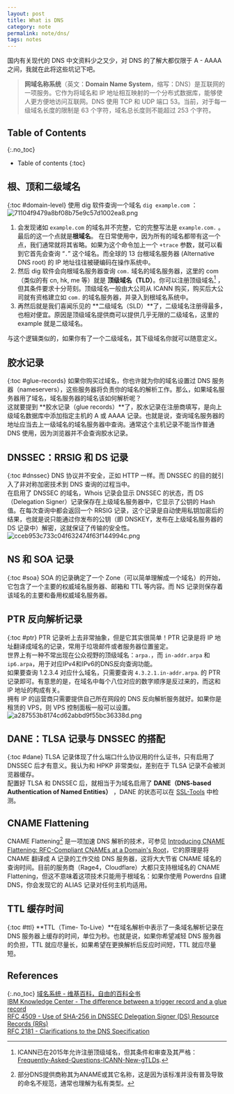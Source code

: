 ```yaml
---
layout: post
title: What is DNS
category: note
permalink: note/dns/
tags: notes
---
```


国内有关现代的 DNS 中文资料少之又少，对 DNS 的了解大都仅限于 A - AAAA 之间，我就在此将这些坑记下吧。

> **网域名称系统**（英文：**Domain Name System**，缩写：DNS）是互联网的一项服务。它作为将域名和 IP 地址相互映射的一个分布式数据库，能够使人更方便地访问互联网。DNS 使用 TCP 和 UDP 端口 53。当前，对于每一级域名长度的限制是 63 个字符，域名总长度则不能超过 253 个字符。

## Table of Contents
{:.no_toc}
* Table of contents
{:toc}

## 根、顶和二级域名
{:toc #domain-level}
使用 dig 软件查询一个域名 ```dig example.com``` ：
![71104f9479a8bf08b75e9c57d1002ea8.png](https://img.akacdn.app/71104f9479a8bf08b75e9c57d1002ea8.png)
1. 会发现诸如 ```example.com``` 的域名并不完整，它的完整写法是 ```example.com.``` 。最后的这一个点就是**根域名**。
在日常使用中，因为所有的域名都带有这一个点，我们通常就将其省略。如果为这个命令加上一个 ```+trace``` 参数，就可以看到它首先会查询 “```.```” 这个域名。而全球的 13 台根域名服务器 (Alternative DNS root) 的 IP 地址往往被硬编码在操作系统中。
2. 然后 dig 软件会向根域名服务器查询 ```com.``` 域名的域名服务器，这里的 com（类似的有 cn, hk, me 等）就是 **顶级域名（TLD）**。你可以注册顶级域名[^1] ，但其条件要求十分苛刻。顶级域名一般由大公司从 ICANN 购买，购买后大公司就有资格建立如 ```com.``` 的域名服务器，并录入到根域名系统中。
3. 再然后就是我们喜闻乐见的 **二级域名（SLD）**了，二级域名注册得最多，也相对便宜。原因是顶级域名提供商可以提供几乎无限的二级域名，这里的 example 就是二级域名。  

与这个逻辑类似的，如果你有了一个二级域名，其下级域名你就可以随意定义。


## 胶水记录
{:toc #glue-records}
如果你购买过域名，你也许就为你的域名设置过 DNS 服务器（nameservers），这些服务器将负责你的域名的解析工作。那么，如果域名服务器用了域名，域名服务器的域名该如何解析呢？  
这就要提到 **胶水记录（glue records）**了，胶水记录在注册商填写，是向上级域名数据库中添加指定主机的 A 或 AAAA 记录。也就是说，查询域名服务器的地址应当去上一级域名的域名服务器中查询。通常这个主机记录不能当作普通 DNS 使用，因为浏览器并不会查询胶水记录。

## DNSSEC：RRSIG 和 DS 记录
{:toc #dnssec}
DNS 协议并不安全，正如 HTTP 一样。而 DNSSEC 的目的就引入了非对称加密技术到 DNS 查询的过程当中。  
在启用了 DNSSEC 的域名，Whois 记录会显示 DNSSEC 的状态，而 DS（Delegation Signer）记录保存在上级域名服务器中，它显示了公钥的 Hash 值。在每次查询中都会返回一个 RRSIG 记录，这个记录是自动使用私钥加密后的结果，也就是说只能通过你发布的公钥（即 DNSKEY，发布在上级域名服务器的 DS 记录中）解密，这就保证了传输的安全性。
![cceb953c733c04f632474f63f144994c.png](https://img.akacdn.app/cceb953c733c04f632474f63f144994c.png)

## NS 和 SOA 记录
{:toc #soa}
SOA 的记录确定了一个 Zone（可以简单理解成一个域名）的开始，它包含了一个主要的权威域名服务器、邮箱和 TTL 等内容。而 NS 记录则保存着该域名的主要和备用权威域名服务器。

## PTR 反向解析记录
{:toc #ptr}
PTR 记录听上去非常抽象，但是它其实很简单！PTR 记录是将 IP 地址翻译成域名的记录，常用于垃圾邮件或者服务器位置鉴定。  
世界上有一种不常出现在公众视野的顶级域名：```arpa.```，而 ```in-addr.arpa``` 和 ```ip6.arpa```，用于对应IPv4和IPv6的DNS反向查询功能。  
如果要查询 1.2.3.4 对应什么域名，只需要查询 ```4.3.2.1.in-addr.arpa```. 的 PTR 记录即可。有意思的是，在域名中每个八位对应的数字顺序是反过来的，而这和 IP 地址的构成有关。  
拥有 IP 的运营商只需要提供自己所在网段的 DNS 反向解析服务就好。如果你是租赁的 VPS，则 VPS 控制面板一般可以设置。
![a287553b8174cd62abbd9f55bc36338d.png](https://img.akacdn.app/a287553b8174cd62abbd9f55bc36338d.png)

## DANE：TLSA 记录与 DNSSEC 的搭配
{:toc #dane}
TLSA 记录体现了什么端口什么协议用的什么证书，只有启用了 DNSSEC 后才有意义。我认为和 HPKP 非常类似，差别在于 TLSA 记录不会被浏览器缓存。  
配置好 TLSA 和 DNSSEC 后，就相当于为域名启用了 **DANE（DNS-based Authentication of Named Entities）**  ，DANE 的状态可以在 [SSL-Tools](https://ssl-tools.net/) 中检测。

## CNAME Flattening
CNAME Flattening[^2] 是一项加速 DNS 解析的技术，可参见 [Introducing CNAME Flattening: RFC-Compliant CNAMEs at a Domain's Root](https://blog.cloudflare.com/introducing-cname-flattening-rfc-compliant-cnames-at-a-domains-root/)，它的原理是将 CNAME 翻译成 A 记录的工作交给 DNS 服务器，这将大大节省 CNAME 域名的查询时间。目前的服务商（Rage4，Cloudflare）大都只支持根域名的 CNAME Flattening，但这不意味着这项技术只能用于根域名：如果你使用 Powerdns 自建 DNS，你会发现它的 ALIAS 记录对任何主机均适用。

## TTL 缓存时间
{:toc #ttl}
**TTL（Time- To-Live）**在域名解析中表示了一条域名解析记录在 DNS 服务器上缓存的时间，单位为秒。也就是说，如果你希望减轻 DNS 服务器的负担，TTL 就应尽量长，如果希望在更换解析后反应时间短，TTL 就应尽量短。

## References
{:.no_toc}
[域名系统 - 维基百科，自由的百科全书](https://zh.wikipedia.org/zh-hans/%E5%9F%9F%E5%90%8D%E7%B3%BB%E7%BB%9F)  
[IBM Knowledge Center - The difference between a trigger record and a glue record](https://www.ibm.com/support/knowledgecenter/SSWSR9_11.6.0/com.ibm.mdshs.inspuser.doc/topics/c_inspuser_trigger_record_glue_record_differences.html)  
[RFC 4509 - Use of SHA-256 in DNSSEC Delegation Signer (DS) Resource Records (RRs)](https://tools.ietf.org/html/rfc4509)  
[RFC 2181 - Clarifications to the DNS Specification](https://tools.ietf.org/html/rfc2181)

[^1]: ICANN已在2015年允许注册顶级域名，但其条件和审查及其严格：[Frequently-Asked-Questions-ICANN-New-gTLDs](https://newgtlds.icann.org/en/applicants/global-support/faqs/faqs-en). 
[^2]: 部分DNS提供商称其为ANAME或其它名称，这是因为该标准并没有普及导致的命名不规范，通常也理解为私有类型。
